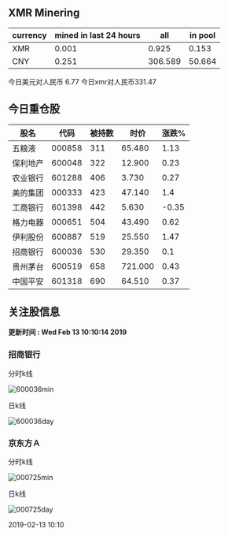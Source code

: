 ## XMR Minering

|currency|mined in last 24 hours|all|in pool|
|---|---|---|---|
|XMR|0.001|0.925|0.153|
|CNY|0.251|306.589|50.664|

今日美元对人民币 6.77	今日xmr对人民币331.47


## 今日重仓股 

|股名|代码|被持数|时价|涨跌%|
|---|---|---|---|---|
|五粮液|000858|311|65.480|1.13|
|保利地产|600048|322|12.900|0.23|
|农业银行|601288|406|3.730|0.27|
|美的集团|000333|423|47.140|1.4|
|工商银行|601398|442|5.630|-0.35|
|格力电器|000651|504|43.490|0.62|
|伊利股份|600887|519|25.550|1.47|
|招商银行|600036|530|29.350|0.1|
|贵州茅台|600519|658|721.000|0.43|
|中国平安|601318|690|64.510|0.37|

## 关注股信息
**更新时间 : Wed Feb 13 10:10:14 2019**
### 招商银行 
分时k线

![600036min](http://image.sinajs.cn/newchart/min/n/sh600036.gif)

日k线

![600036day](http://image.sinajs.cn/newchart/daily/n/sh600036.gif)

### 京东方Ａ 
分时k线

![000725min](http://image.sinajs.cn/newchart/min/n/sz000725.gif)

日k线

![000725day](http://image.sinajs.cn/newchart/daily/n/sz000725.gif)

2019-02-13 10:10